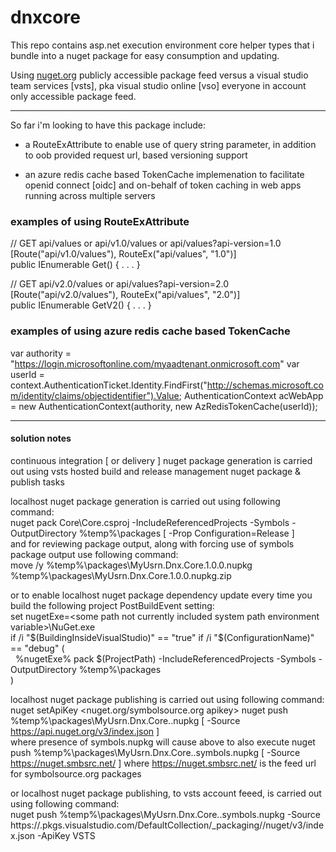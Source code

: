 # dnxcore


This repo contains asp.net execution environment core helper types that i bundle into a nuget package for easy consumption and updating.

Using [nuget.org](http://nuget.org/packages/MyUsrn.Dnx.Core/) publicly accessible package feed versus a visual studio team services [vsts], pka visual studio online [vso] 
everyone in account only accessible package feed.

- - -

So far i'm looking to have this package include:

  * a RouteExAttribute to enable use of query string parameter, in addition to oob provided request url, based versioning support

  * an azure redis cache based TokenCache implemenation to facilitate openid connect [oidc] and on-behalf of token caching in web apps running across multiple servers

### examples of using RouteExAttribute
// GET api/values or api/v1.0/values or api/values?api-version=1.0  
[Route("api/v1.0/values"), RouteEx("api/values", "1.0")]  
public IEnumerable<string> Get() { . . . }  
  
// GET api/v2.0/values or api/values?api-version=2.0  
[Route("api/v2.0/values"), RouteEx("api/values", "2.0")]  
public IEnumerable<string> GetV2() { . . . }
  
### examples of using azure redis cache based TokenCache 
var authority = "https://login.microsoftonline.com/myaadtenant.onmicrosoft.com"
var userId = context.AuthenticationTicket.Identity.FindFirst("http://schemas.microsoft.com/identity/claims/objectidentifier").Value;
AuthenticationContext acWebApp = new AuthenticationContext(authority, new AzRedisTokenCache(userId)); 

- - - 

#### solution notes 
continuous integration [ or delivery ] nuget package generation is carried out using vsts hosted build and release management nuget package & publish tasks

localhost nuget package generation is carried out using following command:  
nuget pack Core\Core.csproj -IncludeReferencedProjects -Symbols -OutputDirectory %temp%\packages [ -Prop Configuration=Release ]  
and for reviewing package output, along with forcing use of symbols package output use following command:  
move /y %temp%\packages\MyUsrn.Dnx.Core.1.0.0.nupkg %temp%\packages\MyUsrn.Dnx.Core.1.0.0.nupkg.zip  

or to enable localhost nuget package dependency update every time you build the following project PostBuildEvent setting:  
set nugetExe=&lt;some path not currently included system path environment variable&gt;\NuGet.exe  
if /i "$(BuildingInsideVisualStudio)" == "true" if /i "$(ConfigurationName)" == "debug" (  
&nbsp;&nbsp;%nugetExe% pack $(ProjectPath) -IncludeReferencedProjects -Symbols -OutputDirectory %temp%\packages  
)  

localhost nuget package publishing is carried out using following command:  
nuget setApiKey <nuget.org/symbolsource.org apikey>
nuget push %temp%\packages\MyUsrn.Dnx.Core.<version>.nupkg [ -Source https://api.nuget.org/v3/index.json ]  
where presence of symbols.nupkg will cause above to also execute nuget push %temp%\packages\MyUsrn.Dnx.Core.<version>.symbols.nupkg [ -Source https://nuget.smbsrc.net/ ]
where https://nuget.smbsrc.net/ is the feed url for symbolsource.org packages

or localhost nuget package publishing, to vsts account feeed, is carried out using following command:  
nuget push %temp%\packages\MyUsrn.Dnx.Core.<version>.symbols.nupkg -Source https://<account>.pkgs.visualstudio.com/DefaultCollection/_packaging/<feed>/nuget/v3/index.json -ApiKey VSTS  
